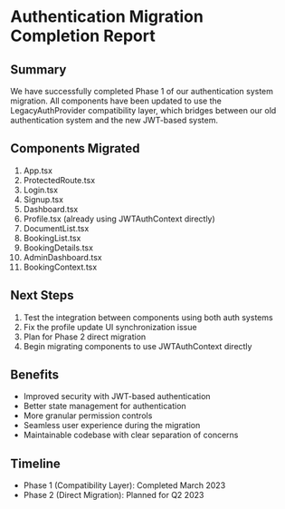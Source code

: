 # Authentication Migration Completion Report

## Summary

We have successfully completed Phase 1 of our authentication system migration. All components have been updated to use the LegacyAuthProvider compatibility layer, which bridges between our old authentication system and the new JWT-based system.

## Components Migrated

1. App.tsx
2. ProtectedRoute.tsx
3. Login.tsx
4. Signup.tsx
5. Dashboard.tsx
6. Profile.tsx (already using JWTAuthContext directly)
7. DocumentList.tsx
8. BookingList.tsx
9. BookingDetails.tsx
10. AdminDashboard.tsx
11. BookingContext.tsx

## Next Steps

1. Test the integration between components using both auth systems
2. Fix the profile update UI synchronization issue
3. Plan for Phase 2 direct migration
4. Begin migrating components to use JWTAuthContext directly

## Benefits

- Improved security with JWT-based authentication
- Better state management for authentication
- More granular permission controls
- Seamless user experience during the migration
- Maintainable codebase with clear separation of concerns

## Timeline

- Phase 1 (Compatibility Layer): Completed March 2023
- Phase 2 (Direct Migration): Planned for Q2 2023
